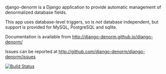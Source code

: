 django-denorm is a Django application to provide automatic management of denormalized database fields.

This app uses database-level triggers, so is *not* database independent, but support is provided for MySQL, PostgreSQL and sqlite.

Documentation is available from http://django-denorm.github.io/django-denorm/

Issues can be reported at http://github.com/django-denorm/django-denorm/issues

[![Build Status](https://travis-ci.org/whyflyru/django-denorm.svg?branch=master)](https://travis-ci.org/whyflyru/django-denorm)
